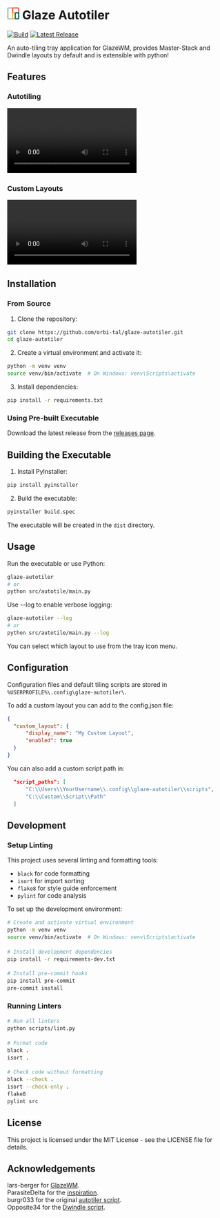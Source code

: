 # <img src="assets/icon_@128px.png" alt="Glaze Autotiler Logo" height="28px"/> Glaze Autotiler

[![Build](https://github.com/orbi-tal/glaze-autotiler/actions/workflows/build.yml/badge.svg)](https://github.com/orbi-tal/glaze-autotiler/actions/workflows/build.yml)
[![Latest Release](https://img.shields.io/github/v/release/orbi-tal/glaze-autotiler?include_prereleases&label=Latest+Release)](https://github.com/orbi-tal/glaze-autotiler/releases)

An auto-tiling tray application for GlazeWM, provides Master-Stack and Dwindle layouts by default and is extensible with python!

## Features

### Autotiling

![Automatic Window Tiling](assets/autotiling.mp4)

### Custom Layouts

![Custom Layouts](assets/custom-layouts.mp4)

## Installation

### From Source
1. Clone the repository:
```bash
git clone https://github.com/orbi-tal/glaze-autotiler.git
cd glaze-autotiler
```

2. Create a virtual environment and activate it:
```bash
python -m venv venv
source venv/bin/activate  # On Windows: venv\Scripts\activate
```

3. Install dependencies:
```bash
pip install -r requirements.txt
```


### Using Pre-built Executable
Download the latest release from the [releases page](https://github.com/orbi-tal/glaze-autotiler/releases).


## Building the Executable

1. Install PyInstaller:
```bash
pip install pyinstaller
```

2. Build the executable:
```bash
pyinstaller build.spec
```

The executable will be created in the `dist` directory.


## Usage

Run the executable or use Python:
```bash
glaze-autotiler
# or
python src/autotile/main.py
```

Use --log to enable verbose logging:
```bash
glaze-autotiler --log
# or
python src/autotile/main.py --log
```

You can select which layout to use from the tray icon menu.


## Configuration

Configuration files and default tiling scripts are stored in `%USERPROFILE%\.config\glaze-autotiler\`.

To add a custom layout you can add to the config.json file:
```json
{
  "custom_layout": {
      "display_name": "My Custom Layout",
      "enabled": true
  }
}
```
You can also add a custom script path in:
```json
  "script_paths": [
      "C:\\Users\\YourUsername\\.config\\glaze-autotiler\\scripts",
      "C:\\Custom\\Script\\Path"
  ]
```

## Development

### Setup Linting

This project uses several linting and formatting tools:
- `black` for code formatting
- `isort` for import sorting
- `flake8` for style guide enforcement
- `pylint` for code analysis

To set up the development environment:

```bash
# Create and activate virtual environment
python -m venv venv
source venv/bin/activate  # On Windows: venv\Scripts\activate

# Install development dependencies
pip install -r requirements-dev.txt

# Install pre-commit hooks
pip install pre-commit
pre-commit install
```

### Running Linters

```bash
# Run all linters
python scripts/lint.py

# Format code
black .
isort .

# Check code without formatting
black --check .
isort --check-only .
flake8
pylint src
```

## License

This project is licensed under the MIT License - see the LICENSE file for details.

## Acknowledgements
lars-berger for [GlazeWM](https://github.com/glzr-io/glazewm).\
ParasiteDelta for the [inspiration](https://github.com/ParasiteDelta/GAT-GWM).\
burgr033 for the original [autotiler script](https://github.com/burgr033/GlazeWM-autotiling-python).\
Opposite34 for the [Dwindle script](https://gist.github.com/Opposite34/f3a487d940e9fb968d01f7e30969fbd1).
